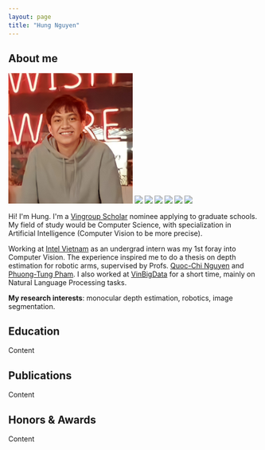 ```yaml
---
layout: page
title: "Hung Nguyen"
---
```


## About me

<img style="right" src="assets/profile pic.jpg" width="250"> 
<img style="right" src="assets/Logo Hưng trang (1).png"> 
<img style="right" src="assets/Logo Hưng trang (2).png"> 
<img style="right" src="assets/Logo Hưng trang (3).png"> 
<img style="right" src="assets/Logo Hưng trang-1.png"> 
<img style="right" src="assets/Logo Hưng trang-2.png"> 
<img style="right" src="assets/Logo Hưng trang-3.png"> 

Hi! I'm Hung. I'm a [Vingroup Scholar](https://scholarships.vinuni.edu.vn/masters-ph-d-scholarship-program/) nominee applying to graduate schools. My field of study would be Computer Science, with specialization in Artificial Intelligence (Computer Vision to be more precise).

Working at [Intel Vietnam](https://www.intel.vn/content/www/vn/vi/homepage.html) as an undergrad intern was my 1st foray into Computer Vision. The experience inspired me to do a thesis on depth estimation for robotic arms, supervised by Profs. [Quoc-Chi Nguyen](https://scholar.google.co.in/citations?user=U1re1xgAAAAJ&hl=en) and [Phuong-Tung Pham](https://scholar.google.co.in/citations?user=xM8EO0oAAAAJ&hl=en). I also worked at [VinBigData](https://vinbigdata.com/en/) for a short time, mainly on Natural Language Processing tasks. 

**My research interests**: monocular depth estimation, robotics, image segmentation. 

## Education

Content

## Publications 

Content

## Honors & Awards

Content
